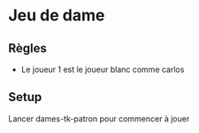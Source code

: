 # Jeu de dame

## Règles
- Le joueur 1 est le joueur blanc comme carlos
  
## Setup
Lancer dames-tk-patron pour commencer à jouer